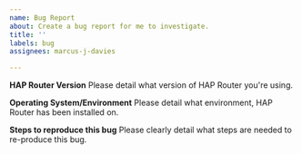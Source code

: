 ```yaml
---
name: Bug Report
about: Create a bug report for me to investigate.
title: ''
labels: bug
assignees: marcus-j-davies

---
```


**HAP Router Version**
Please detail what version of HAP Router you're using.

**Operating System/Environment**
Please detail what environment, HAP Router has been installed on.

**Steps to reproduce this bug**
Please clearly detail what steps are needed to re-produce this bug.
